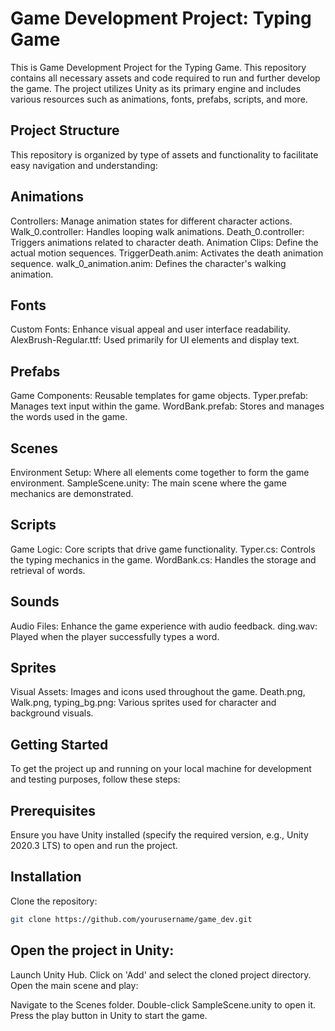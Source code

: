 # Game Development Project: Typing Game
This is Game Development Project for the Typing Game. This repository contains all necessary assets and code required to run and further develop the game. The project utilizes Unity as its primary engine and includes various resources such as animations, fonts, prefabs, scripts, and more.

## Project Structure
This repository is organized by type of assets and functionality to facilitate easy navigation and understanding:

## Animations
Controllers: Manage animation states for different character actions.
Walk_0.controller: Handles looping walk animations.
Death_0.controller: Triggers animations related to character death.
Animation Clips: Define the actual motion sequences.
TriggerDeath.anim: Activates the death animation sequence.
walk_0_animation.anim: Defines the character's walking animation.
## Fonts
Custom Fonts: Enhance visual appeal and user interface readability.
AlexBrush-Regular.ttf: Used primarily for UI elements and display text.
## Prefabs
Game Components: Reusable templates for game objects.
Typer.prefab: Manages text input within the game.
WordBank.prefab: Stores and manages the words used in the game.
## Scenes
Environment Setup: Where all elements come together to form the game environment.
SampleScene.unity: The main scene where the game mechanics are demonstrated.
## Scripts
Game Logic: Core scripts that drive game functionality.
Typer.cs: Controls the typing mechanics in the game.
WordBank.cs: Handles the storage and retrieval of words.
## Sounds
Audio Files: Enhance the game experience with audio feedback.
ding.wav: Played when the player successfully types a word.
## Sprites
Visual Assets: Images and icons used throughout the game.
Death.png, Walk.png, typing_bg.png: Various sprites used for character and background visuals.
## Getting Started
To get the project up and running on your local machine for development and testing purposes, follow these steps:

## Prerequisites
Ensure you have Unity installed (specify the required version, e.g., Unity 2020.3 LTS) to open and run the project.

## Installation
Clone the repository:

```bash
git clone https://github.com/yourusername/game_dev.git
```
## Open the project in Unity:
Launch Unity Hub.
Click on 'Add' and select the cloned project directory.
Open the main scene and play:

Navigate to the Scenes folder.
Double-click SampleScene.unity to open it.
Press the play button in Unity to start the game.
